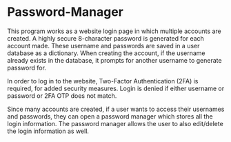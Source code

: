 # Password-Manager
This program works as a website login page in which multiple accounts are created. A highly secure 8-character password is generated for each account made. 
These username and passwords are saved in a user database as a dictionary. When creating the account, if the username already exists in the database, it prompts for another username to generate password for.  

In order to log in to the website, Two-Factor Authentication (2FA) is required, for added security measures. Login is denied if either username or password or 2FA OTP does not match.

Since many accounts are created, if a user wants to access their usernames and passwords, they can open a password manager which stores all the login information.
The password manager allows the user to also edit/delete the login information as well.

